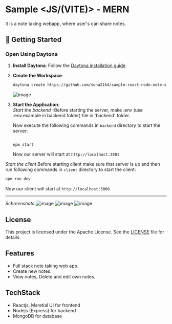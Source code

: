 # Sample <JS/(VITE)> - MERN


It is a note taking webapp, where user's can share notes.

## 🚀 Getting Started  

### Open Using Daytona  

1. **Install Daytona**: Follow the [Daytona installation guide](https://www.daytona.io/docs/installation/installation/).  
2. **Create the Workspace**:  
   ```bash  
   daytona create https://github.com/sonu2164/sample-react-node-note-share-webapp
   ```
   ![image](https://github.com/user-attachments/assets/71032de5-f688-4fa1-9b4e-ae566def309f)

4. **Start the Application**:  
   *Start the backend*
   -Before starting the server, make .env (use .env.example in backend folder) file in 'backend' folder.
   
   Now execute the following commands in `backend` directory to start the server:
   ```bash
   
   npm start
   ```
   Now our server will start at `http://localhost:3001`

*Start the client*
   Before starting client make sure that server is up and then run following commands in `client` directory to start the client:
   ```bash
   npm run dev
   ```
   Now our client will start at `http://localhost:3000`


---

*Schreenshots*
![image](https://github.com/user-attachments/assets/021e5344-6e17-4185-a370-1abd144be59d)
![image](https://github.com/user-attachments/assets/1d480326-ec80-40d0-9d1d-5e525f5f394b)
![image](https://github.com/user-attachments/assets/11b515ae-50cf-443d-b2c5-0e026d82437f)




## License
This project is licensed under the Apache License. See the [LICENSE](LICENSE) file for details.


## Features
- Full stack note taking web app.
- Create new notes.
- View notes, Delete and edit own notes.

## TechStack
- Reactjs, Maretial UI for frontend
- Nodejs (Express) for backend
- MongoDB for database
